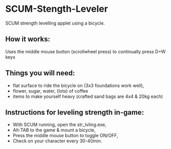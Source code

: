 # SCUM-Stength-Leveler
SCUM strength levelling applet using a bicycle.

## How it works:
Uses the middle mouse button (scrollwheel press) to continually press D+W keys

## Things you will need:
- flat surface to ride the bicycle on (3x3 foundations work well),
- flower, sugar, water, (lots) of coffee
- items to make yourself heavy (crafted sand bags are 4x4 & 20kg each)

## Instructions for leveling strength in-game:
- With SCUM running, open the str_lvling.exe,
- Alt-TAB to the game & mount a bicycle,
- Press the middle mouse button to toggle ON/OFF,
- Check on your character every 30-40min.